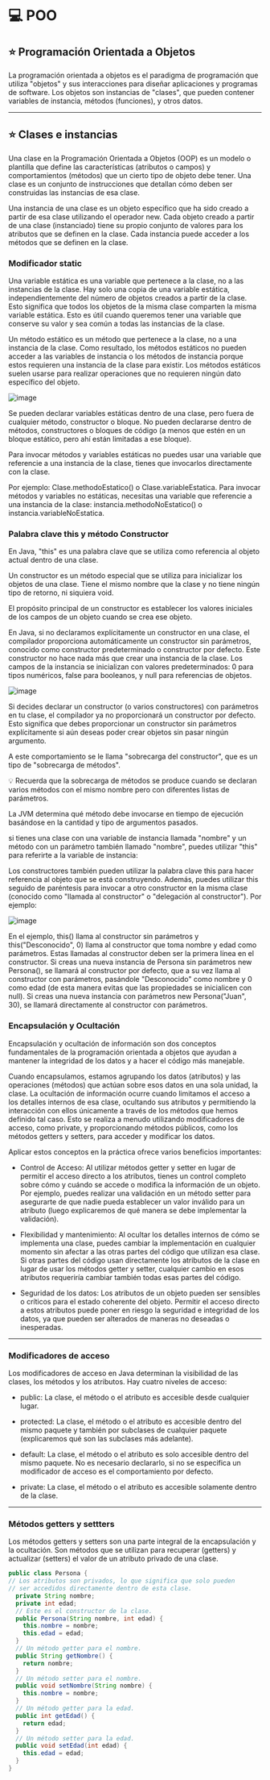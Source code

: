 # :computer: POO

## :star: Programación Orientada a Objetos

La programación orientada a objetos es el paradigma de programación que
utiliza "objetos" y sus interacciones para diseñar aplicaciones y programas de
software. Los objetos son instancias de "clases", que pueden contener variables
de instancia, métodos (funciones), y otros datos.

---

## :star:  Clases e instancias

Una clase en la Programación Orientada a Objetos (OOP) es un modelo o
plantilla que define las características (atributos o campos) y comportamientos
(métodos) que un cierto tipo de objeto debe tener. Una clase es un conjunto de
instrucciones que detallan cómo deben ser construidas las instancias de esa
clase.

Una instancia de una clase es un objeto específico que ha sido creado a partir
de esa clase utilizando el operador new. Cada objeto creado a partir de una
clase (instanciado) tiene su propio conjunto de valores para los atributos que se
definen en la clase. Cada instancia puede acceder a los métodos que se definen
en la clase.

###  Modificador static

Una variable estática es una variable que pertenece a la clase, no a las
instancias de la clase. Hay solo una copia de una variable estática,
independientemente del número de objetos creados a partir de la clase. Esto
significa que todos los objetos de la misma clase comparten la misma variable
estática. Esto es útil cuando queremos tener una variable que conserve su valor y
sea común a todas las instancias de la clase.

Un método estático es un método que pertenece a la clase, no a una instancia
de la clase. Como resultado, los métodos estáticos no pueden acceder a las
variables de instancia o los métodos de instancia porque estos requieren una
instancia de la clase para existir. Los métodos estáticos suelen usarse para
realizar operaciones que no requieren ningún dato específico del objeto.



![image](https://github.com/eugenia1984/QA/assets/72580574/628d524b-eb8f-4531-85fe-bc5bb0656973)


Se pueden declarar variables estáticas dentro de una clase, pero fuera de
cualquier método, constructor o bloque. No pueden declararse dentro de
métodos, constructores o bloques de código (a menos que estén en un bloque
estático, pero ahí están limitadas a ese bloque).

Para invocar métodos y variables estáticas no puedes usar una variable que
referencie a una instancia de la clase, tienes que invocarlos directamente con la
clase.

Por ejemplo: Clase.methodoEstatico() o Clase.variableEstatica. Para invocar
métodos y variables no estáticas, necesitas una variable que referencie a una
instancia de la clase: instancia.methodoNoEstatico() o
instancia.variableNoEstatica.

###  Palabra clave this y método Constructor

En Java, "this" es una palabra clave que se utiliza como referencia al objeto actual
dentro de una clase.

Un constructor es un método especial que se utiliza para inicializar los objetos de
una clase. Tiene el mismo nombre que la clase y no tiene ningún tipo de retorno,
ni siquiera void.

El propósito principal de un constructor es establecer los valores iniciales de los
campos de un objeto cuando se crea ese objeto.

En Java, si no declaramos explícitamente un constructor en una clase, el
compilador proporciona automáticamente un constructor sin parámetros,
conocido como constructor predeterminado o constructor por defecto. Este
constructor no hace nada más que crear una instancia de la clase. Los campos
de la instancia se inicializan con valores predeterminados: 0 para tipos
numéricos, false para booleanos, y null para referencias de objetos.



![image](https://github.com/eugenia1984/QA/assets/72580574/71291012-3584-4f4e-9f11-b65455a4d208)


Si decides declarar un constructor (o varios constructores) con parámetros en tu
clase, el compilador ya no proporcionará un constructor por defecto. Esto
significa que debes proporcionar un constructor sin parámetros explícitamente si
aún deseas poder crear objetos sin pasar ningún argumento.

A este comportamiento se le llama "sobrecarga del constructor", que es un tipo
de "sobrecarga de métodos".

💡 Recuerda que la sobrecarga de métodos se produce cuando se declaran
varios métodos con el mismo nombre pero con diferentes listas de parámetros.

La JVM determina qué método debe invocarse en tiempo de ejecución
basándose en la cantidad y tipo de argumentos pasados.

si tienes una clase con una variable de instancia llamada "nombre" y un método
con un parámetro también llamado "nombre", puedes utilizar "this" para referirte
a la variable de instancia:

Los constructores también pueden utilizar la palabra clave this para hacer
referencia al objeto que se está construyendo. Además, puedes utilizar this
seguido de paréntesis para invocar a otro constructor en la misma clase
(conocido como "llamada al constructor" o "delegación al constructor"). Por
ejemplo:



![image](https://github.com/eugenia1984/QA/assets/72580574/7c94d387-726c-4f69-9225-f7a0814d75da)


En el ejemplo, this() llama al constructor sin parámetros y this("Desconocido", 0)
llama al constructor que toma nombre y edad como parámetros. Estas llamadas
al constructor deben ser la primera línea en el constructor. Si creas una nueva
instancia de Persona sin parámetros new Persona(), se llamará al constructor por
defecto, que a su vez llama al constructor con parámetros, pasándole
"Desconocido" como nombre y 0 como edad (de esta manera evitas que las
propiedades se inicialicen con null). Si creas una nueva instancia con parámetros
new Persona("Juan", 30), se llamará directamente al constructor con parámetros.

###  Encapsulación y Ocultación

Encapsulación y ocultación de información son dos conceptos fundamentales de
la programación orientada a objetos que ayudan a mantener la integridad de los
datos y a hacer el código más manejable.

Cuando encapsulamos, estamos agrupando los datos (atributos) y las
operaciones (métodos) que actúan sobre esos datos en una sola unidad, la
clase. La ocultación de información ocurre cuando limitamos el acceso a los
detalles internos de esa clase, ocultando sus atributos y permitiendo la
interacción con ellos únicamente a través de los métodos que hemos definido tal
caso. Esto se realiza a menudo utilizando modificadores de acceso, como
private, y proporcionando métodos públicos, como los métodos getters y setters,
para acceder y modificar los datos.

Aplicar estos conceptos en la práctica ofrece varios beneficios importantes:

- Control de Acceso: Al utilizar métodos getter y setter en lugar de permitir el
acceso directo a los atributos, tienes un control completo sobre cómo y
cuándo se accede o modifica la información de un objeto. Por ejemplo,
puedes realizar una validación en un método setter para asegurarte de
que nadie pueda establecer un valor inválido para un atributo (luego
explicaremos de qué manera se debe implementar la validación).

- Flexibilidad y mantenimiento: Al ocultar los detalles internos de cómo se
implementa una clase, puedes cambiar la implementación en cualquier
momento sin afectar a las otras partes del código que utilizan esa clase. Si
otras partes del código usan directamente los atributos de la clase en
lugar de usar los métodos getter y setter, cualquier cambio en esos
atributos requeriría cambiar también todas esas partes del código.

- Seguridad de los datos: Los atributos de un objeto pueden ser sensibles o
críticos para el estado coherente del objeto. Permitir el acceso directo a
estos atributos puede poner en riesgo la seguridad e integridad de los
datos, ya que pueden ser alterados de maneras no deseadas o
inesperadas.


---

### Modificadores de acceso

Los modificadores de acceso en Java determinan la visibilidad de las clases, los
métodos y los atributos. Hay cuatro niveles de acceso:

- public: La clase, el método o el atributo es accesible desde cualquier lugar.

- protected: La clase, el método o el atributo es accesible dentro del mismo
paquete y también por subclases de cualquier paquete (explicaremos qué
son las subclases más adelante).

- default: La clase, el método o el atributo es solo accesible dentro del
mismo paquete. No es necesario declararlo, si no se especifica un
modificador de acceso es el comportamiento por defecto.

- private: La clase, el método o el atributo es accesible solamente dentro de
la clase.

---

###  Métodos getters y settters

Los métodos getters y setters son una parte integral de la encapsulación y la
ocultación. Son métodos que se utilizan para recuperar (getters) y actualizar
(setters) el valor de un atributo privado de una clase.

```Java
public class Persona {
// Los atributos son privados, lo que significa que solo pueden
// ser accedidos directamente dentro de esta clase.
  private String nombre;
  private int edad;
  // Este es el constructor de la clase.
  public Persona(String nombre, int edad) {
    this.nombre = nombre;
    this.edad = edad;
  }
  // Un método getter para el nombre.
  public String getNombre() {
    return nombre;
  }
  // Un método setter para el nombre.
  public void setNombre(String nombre) {
    this.nombre = nombre;
  }
  // Un método getter para la edad.
  public int getEdad() {
    return edad;
  }
  // Un método setter para la edad.
  public void setEdad(int edad) {
    this.edad = edad;
  }
}
```
